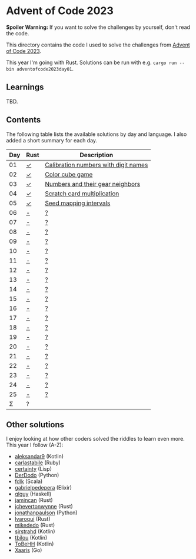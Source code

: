 Advent of Code 2023
===================

**Spoiler Warning:** If you want to solve the challenges by yourself, don't read the code.

This directory contains the code I used to solve the challenges from [Advent of Code 2023](http://adventofcode.com/2023).

This year I'm going with Rust. Solutions can be run with e.g. `cargo run --bin adventofcode2023day01`.

Learnings
---------

TBD.

Contents
--------

The following table lists the available solutions by day and language. I also
added a short summary for each day.

Day | Rust        | Description
----|-------------|----------------------------------------------
01  | [✓][rust01] | [Calibration numbers with digit names][aoc01]
02  | [✓][rust02] | [Color cube game][aoc02]
03  | [✓][rust03] | [Numbers and their gear neighbors][aoc03]
04  | [✓][rust04] | [Scratch card multiplication][aoc04]
05  | [✓][rust05] | [Seed mapping intervals][aoc05]
06  | [-][rust06] | [?][aoc06]
07  | [-][rust07] | [?][aoc07]
08  | [-][rust08] | [?][aoc08]
09  | [-][rust09] | [?][aoc09]
10  | [-][rust10] | [?][aoc10]
11  | [-][rust11] | [?][aoc11]
12  | [-][rust12] | [?][aoc12]
13  | [-][rust13] | [?][aoc13]
14  | [-][rust14] | [?][aoc14]
15  | [-][rust15] | [?][aoc15]
16  | [-][rust16] | [?][aoc16]
17  | [-][rust17] | [?][aoc17]
18  | [-][rust18] | [?][aoc18]
19  | [-][rust19] | [?][aoc19]
20  | [-][rust20] | [?][aoc20]
21  | [-][rust21] | [?][aoc21]
22  | [-][rust22] | [?][aoc22]
23  | [-][rust23] | [?][aoc23]
24  | [-][rust24] | [?][aoc24]
25  | [-][rust25] | [?][aoc25]
Σ   |           ? |

Other solutions
---------------

I enjoy looking at how other coders solved the riddles to learn even more. This
year I follow (A-Z):

* [aleksandar9](https://github.com/aleksandar9/advent-of-code-2023-kotlin) (Kotlin)
* [carlastabile](https://github.com/carlastabile/advent-of-code/tree/main/2023) (Ruby)
* [certainty](https://github.com/certainty/advent_of_code/tree/main/2023) (Lisp)
* [DerDodo](https://github.com/DerDodo/AdventOfCode2023) (Python)
* [fdlk](https://github.com/fdlk/advent-2023) (Scala)
* [gabrielpedepera](https://github.com/gabrielpedepera/advent-of-code-2023) (Elixir)
* [glguy](https://github.com/glguy/advent/tree/main/solutions/src/2023) (Haskell)
* [jamincan](https://github.com/jamincan/aoc2023/tree/main) (Rust)
* [jchevertonwynne](https://github.com/jchevertonwynne/advent-of-code-2023) (Rust)
* [jonathanpaulson](https://github.com/jonathanpaulson/AdventOfCode/tree/master/2023) (Python)
* [lvaroqui](https://github.com/lvaroqui/advent-of-code-2023-rust) (Rust)
* [mikededo](https://github.com/mikededo/aoc-2023) (Rust)
* [sirstrahd](https://github.com/sirstrahd/advent-of-code-2023) (Kotlin)
* [tbilou](https://github.com/tbilou/advent-of-code-2023) (Kotlin)
* [ToBeHH](https://github.com/ToBeHH/AdventOfCode2023) (Kotlin)
* [Xaaris](https://github.com/Xaaris/AdventOfGo/tree/master/2023) (Go)

 [aoc01]: http://adventofcode.com/2020/day/1
 [aoc02]: http://adventofcode.com/2020/day/2
 [aoc03]: http://adventofcode.com/2020/day/3
 [aoc04]: http://adventofcode.com/2020/day/4
 [aoc05]: http://adventofcode.com/2020/day/5
 [aoc06]: http://adventofcode.com/2020/day/6
 [aoc07]: http://adventofcode.com/2020/day/7
 [aoc08]: http://adventofcode.com/2020/day/8
 [aoc09]: http://adventofcode.com/2020/day/9
 [aoc10]: http://adventofcode.com/2020/day/10
 [aoc11]: http://adventofcode.com/2020/day/11
 [aoc12]: http://adventofcode.com/2020/day/12
 [aoc13]: http://adventofcode.com/2020/day/13
 [aoc14]: http://adventofcode.com/2020/day/14
 [aoc15]: http://adventofcode.com/2020/day/15
 [aoc16]: http://adventofcode.com/2020/day/16
 [aoc17]: http://adventofcode.com/2020/day/17
 [aoc18]: http://adventofcode.com/2020/day/18
 [aoc19]: http://adventofcode.com/2020/day/19
 [aoc20]: http://adventofcode.com/2020/day/20
 [aoc21]: http://adventofcode.com/2020/day/21
 [aoc22]: http://adventofcode.com/2020/day/22
 [aoc23]: http://adventofcode.com/2020/day/23
 [aoc24]: http://adventofcode.com/2020/day/24
 [aoc25]: http://adventofcode.com/2020/day/25
 [rust01]: day01/main.rs
 [rust02]: day02/main.rs
 [rust03]: day03/main.rs
 [rust04]: day04/main.rs
 [rust05]: day05/main.rs
 [rust06]: day06/main.rs
 [rust07]: day07/main.rs
 [rust08]: day08/main.rs
 [rust09]: day09/main.rs
 [rust10]: day10/main.rs
 [rust11]: day11/main.rs
 [rust12]: day12/main.rs
 [rust13]: day13/main.rs
 [rust14]: day14/main.rs
 [rust15]: day15/main.rs
 [rust16]: day16/main.rs
 [rust17]: day17/main.rs
 [rust18]: day18/main.rs
 [rust19]: day19/main.rs
 [rust20]: day20/main.rs
 [rust21]: day21/main.rs
 [rust22]: day22/main.rs
 [rust23]: day23/main.rs
 [rust24]: day24/main.rs
 [rust25]: day25/main.rs